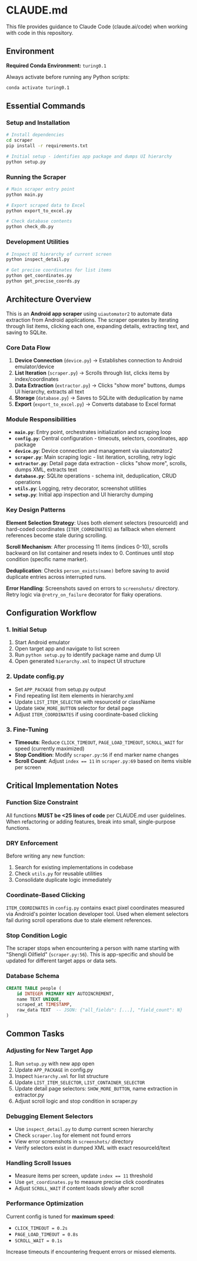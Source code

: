 # CLAUDE.md

This file provides guidance to Claude Code (claude.ai/code) when working with code in this repository.

## Environment

**Required Conda Environment:** `turing0.1`

Always activate before running any Python scripts:
```bash
conda activate turing0.1
```

## Essential Commands

### Setup and Installation
```bash
# Install dependencies
cd scraper
pip install -r requirements.txt

# Initial setup - identifies app package and dumps UI hierarchy
python setup.py
```

### Running the Scraper
```bash
# Main scraper entry point
python main.py

# Export scraped data to Excel
python export_to_excel.py

# Check database contents
python check_db.py
```

### Development Utilities
```bash
# Inspect UI hierarchy of current screen
python inspect_detail.py

# Get precise coordinates for list items
python get_coordinates.py
python get_precise_coords.py
```

## Architecture Overview

This is an **Android app scraper** using `uiautomator2` to automate data extraction from Android applications. The scraper operates by iterating through list items, clicking each one, expanding details, extracting text, and saving to SQLite.

### Core Data Flow

1. **Device Connection** (`device.py`) → Establishes connection to Android emulator/device
2. **List Iteration** (`scraper.py`) → Scrolls through list, clicks items by index/coordinates
3. **Data Extraction** (`extractor.py`) → Clicks "show more" buttons, dumps UI hierarchy, extracts all text
4. **Storage** (`database.py`) → Saves to SQLite with deduplication by name
5. **Export** (`export_to_excel.py`) → Converts database to Excel format

### Module Responsibilities

- **`main.py`**: Entry point, orchestrates initialization and scraping loop
- **`config.py`**: Central configuration - timeouts, selectors, coordinates, app package
- **`device.py`**: Device connection and management via uiautomator2
- **`scraper.py`**: Main scraping logic - list iteration, scrolling, retry logic
- **`extractor.py`**: Detail page data extraction - clicks "show more", scrolls, dumps XML, extracts text
- **`database.py`**: SQLite operations - schema init, deduplication, CRUD operations
- **`utils.py`**: Logging, retry decorator, screenshot utilities
- **`setup.py`**: Initial app inspection and UI hierarchy dumping

### Key Design Patterns

**Element Selection Strategy**: Uses both element selectors (resourceId) and hard-coded coordinates (`ITEM_COORDINATES`) as fallback when element references become stale during scrolling.

**Scroll Mechanism**: After processing 11 items (indices 0-10), scrolls backward on list container and resets index to 0. Continues until stop condition (specific name marker).

**Deduplication**: Checks `person_exists(name)` before saving to avoid duplicate entries across interrupted runs.

**Error Handling**: Screenshots saved on errors to `screenshots/` directory. Retry logic via `@retry_on_failure` decorator for flaky operations.

## Configuration Workflow

### 1. Initial Setup
1. Start Android emulator
2. Open target app and navigate to list screen
3. Run `python setup.py` to identify package name and dump UI
4. Open generated `hierarchy.xml` to inspect UI structure

### 2. Update config.py
- Set `APP_PACKAGE` from setup.py output
- Find repeating list item elements in hierarchy.xml
- Update `LIST_ITEM_SELECTOR` with resourceId or className
- Update `SHOW_MORE_BUTTON` selector for detail page
- Adjust `ITEM_COORDINATES` if using coordinate-based clicking

### 3. Fine-Tuning
- **Timeouts**: Reduce `CLICK_TIMEOUT`, `PAGE_LOAD_TIMEOUT`, `SCROLL_WAIT` for speed (currently maximized)
- **Stop Condition**: Modify `scraper.py:56` if end marker name changes
- **Scroll Count**: Adjust `index == 11` in `scraper.py:69` based on items visible per screen

## Critical Implementation Notes

### Function Size Constraint
All functions **MUST be <25 lines of code** per CLAUDE.md user guidelines. When refactoring or adding features, break into small, single-purpose functions.

### DRY Enforcement
Before writing any new function:
1. Search for existing implementations in codebase
2. Check `utils.py` for reusable utilities
3. Consolidate duplicate logic immediately

### Coordinate-Based Clicking
`ITEM_COORDINATES` in `config.py` contains exact pixel coordinates measured via Android's pointer location developer tool. Used when element selectors fail during scroll operations due to stale element references.

### Stop Condition Logic
The scraper stops when encountering a person with name starting with "Shengli Oilfield" (`scraper.py:56`). This is app-specific and should be updated for different target apps or data sets.

### Database Schema
```sql
CREATE TABLE people (
    id INTEGER PRIMARY KEY AUTOINCREMENT,
    name TEXT UNIQUE,
    scraped_at TIMESTAMP,
    raw_data TEXT  -- JSON: {"all_fields": [...], "field_count": N}
)
```

## Common Tasks

### Adjusting for New Target App
1. Run `setup.py` with new app open
2. Update `APP_PACKAGE` in config.py
3. Inspect `hierarchy.xml` for list structure
4. Update `LIST_ITEM_SELECTOR`, `LIST_CONTAINER_SELECTOR`
5. Update detail page selectors: `SHOW_MORE_BUTTON`, name extraction in extractor.py
6. Adjust scroll logic and stop condition in scraper.py

### Debugging Element Selectors
- Use `inspect_detail.py` to dump current screen hierarchy
- Check `scraper.log` for element not found errors
- View error screenshots in `screenshots/` directory
- Verify selectors exist in dumped XML with exact resourceId/text

### Handling Scroll Issues
- Measure items per screen, update `index == 11` threshold
- Use `get_coordinates.py` to measure precise click coordinates
- Adjust `SCROLL_WAIT` if content loads slowly after scroll

### Performance Optimization
Current config is tuned for **maximum speed**:
- `CLICK_TIMEOUT = 0.2s`
- `PAGE_LOAD_TIMEOUT = 0.8s`
- `SCROLL_WAIT = 0.1s`

Increase timeouts if encountering frequent errors or missed elements.
